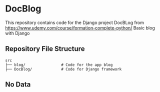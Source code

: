 # DocBlog
This repository contains code for the Django project DocBLog from  https://www.udemy.com/course/formation-complete-python/
Basic blog with Django
## Repository File Structure
    src
    ├── blog/          		 # Code for the app blog
    ├── DocBlog/       		 # Code for Django framework

## No Data
